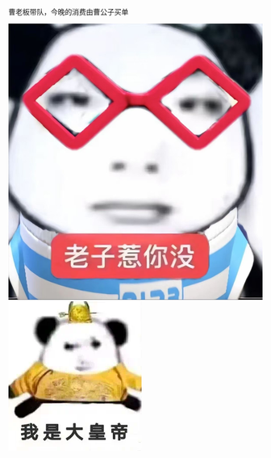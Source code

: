 曹老板带队，今晚的消费由曹公子买单


![输入图片说明](src/main/webapp/assets/img/IMG_6483.JPG)![输入图片说明](src/main/webapp/assets/img/IMG_6217.PNG)